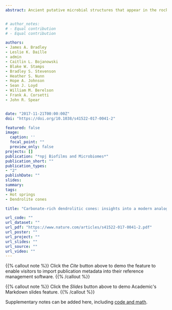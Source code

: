 ```yaml
---
abstract: Ancient putative microbial structures that appear in the rock record commonly serve as evidence of early life on Earth, but the details of their formation remain unclear. The study of modern microbial mat structures can help inform the properties of their ancient counterparts, but modern mineralizing mat systems with morphological similarity to ancient structures are rare. Here, we characterize partially lithified microbial mats containing cm-scale dendrolitic coniform structures from a geothermal pool (“Cone Pool”) at Little Hot Creek, California, that if fully lithified, would resemble ancient dendrolitic structures known from the rock record. Light and electron microscopy revealed that the cm-scale ‘dendrolitic cones’ were comprised of intertwined microbial filaments and grains of calcium carbonate. The degree of mineralization (carbonate content) increased with depth in the dendrolitic cones. Sequencing of 16S rRNA gene libraries revealed that the dendrolitic cone tips were enriched in OTUs most closely related to the genera Phormidium, Leptolyngbya, and Leptospira, whereas mats at the base and adjacent to the dendrolitic cones were enriched in Synechococcus. We hypothesize that the consumption of nutrients during autotrophic and heterotrophic growth may promote movement of microbes along diffusive nutrient gradients, and thus microbialite growth. Hour-glass shaped filamentous structures present in the dendrolitic cones may have formed around photosynthetically-produced oxygen bubbles—suggesting that mineralization occurs rapidly and on timescales of the lifetime of a bubble. The dendrolitic-conical structures in Cone Pool constitute a modern analog of incipient microbialite formation by filamentous microbiota that are morphologically distinct from any structure described previously. Thus, we provide a new model system to address how microbial mats may be preserved over geological timescales.


# author_notes:
# - Equal contribution
# - Equal contribution

authors:
- James A. Bradley
- Leslie K. Daille 
- admin
- Caitlin L. Bojanowski
- Blake W. Stamps 
- Bradley S. Stevenson
- Heather S. Nunn
- Hope A. Johnson 
- Sean J. Loyd
- William M. Berelson 
- Frank A. Corsetti
- John R. Spear 


date: "2017-11-21T00:00:00Z"
doi: "https://doi.org/10.1038/s41522-017-0041-2"

featured: false
image:
  caption: ''
  focal_point: ""
  preview_only: false
projects: []
publication: "*npj Biofilms and Microbiomes*"
publication_short: ""
publication_types:
- "2"
publishDate: ""
slides: 
summary: 
tags:
- Hot springs
- Dendrolite cones

title: "Carbonate-rich dendrolitic cones: insights into a modern analog for incipient microbialite formation, Little Hot Creek, Long Valley Caldera, California"

url_code: ""
url_dataset: ""
url_pdf: "https://www.nature.com/articles/s41522-017-0041-2.pdf"
url_poster: ""
url_project: ""
url_slides: ""
url_source: ""
url_video: ""
---
```


{{% callout note %}}
Click the *Cite* button above to demo the feature to enable visitors to import publication metadata into their reference management software.
{{% /callout %}}

{{% callout note %}}
Click the *Slides* button above to demo Academic's Markdown slides feature.
{{% /callout %}}

Supplementary notes can be added here, including [code and math](https://sourcethemes.com/academic/docs/writing-markdown-latex/).
